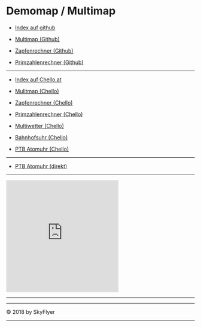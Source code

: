 # Demomap / Multimap

- [Index auf github](./myindex.html)

- [Multimap (Github)](./multimap)

- [Zapfenrechner (Github)](./zapfen/)

- [Primzahlenrechner (Github)](./primenumber/)

---

- [Index auf Chello.at](http://members.chello.at/aschweitzer/index.html)

- [Mulitmap (Chello)](http://members.chello.at/~aschweitzer/multimap)

- [Zapfenrechner (Chello)](http://members.chello.at/~aschweitzer/zapfen/)

- [Primzahlenrechner (Chello)](http://members.chello.at/~aschweitzer/primenumber/)

- [Multiwetter (Chello)](http://members.chello.at/~aschweitzer/multiweather/)

- [Bahnhofsuhr (Chello)](http://members.chello.at/~aschweitzer/bahnhofsuhr/)

- [PTB Atomuhr (Chello)](http://members.chello.at/~aschweitzer/atomuhr/)

---

- [PTB Atomuhr (direkt)](https://uhr.ptb.de/)

---
<iframe src="https://freesecure.timeanddate.com/clock/i6fu7f2q/n259/szw300/szh300/hoc000/hbw2/cf100/hnccff/fdi76/mqc000/mql10/mqw4/mqd98/mhc000/mhl10/mhw4/mhd98/mmc000/mml10/mmw1/mmd98/hwm1/hss1" frameborder="0" width="300" height="300"></iframe>

---

<script>
var nVer = navigator.appVersion;
var nAgt = navigator.userAgent;
var browserName  = navigator.appName;
var fullVersion  = ''+parseFloat(navigator.appVersion); 
var majorVersion = parseInt(navigator.appVersion,10);
var nameOffset,verOffset,ix;

// In Opera, the true version is after "Opera" or after "Version"
if ((verOffset=nAgt.indexOf("Opera"))!=-1) {
 browserName = "Opera";
 fullVersion = nAgt.substring(verOffset+6);
 if ((verOffset=nAgt.indexOf("Version"))!=-1) 
   fullVersion = nAgt.substring(verOffset+8);
}
// In MSIE, the true version is after "MSIE" in userAgent
else if ((verOffset=nAgt.indexOf("MSIE"))!=-1) {
 browserName = "Microsoft Internet Explorer";
 fullVersion = nAgt.substring(verOffset+5);
}
// In Chrome, the true version is after "Chrome" 
else if ((verOffset=nAgt.indexOf("Chrome"))!=-1) {
 browserName = "Chrome";
 fullVersion = nAgt.substring(verOffset+7);
}
// In Safari, the true version is after "Safari" or after "Version" 
else if ((verOffset=nAgt.indexOf("Safari"))!=-1) {
 browserName = "Safari";
 fullVersion = nAgt.substring(verOffset+7);
 if ((verOffset=nAgt.indexOf("Version"))!=-1) 
   fullVersion = nAgt.substring(verOffset+8);
}
// In Firefox, the true version is after "Firefox" 
else if ((verOffset=nAgt.indexOf("Firefox"))!=-1) {
 browserName = "Firefox";
 fullVersion = nAgt.substring(verOffset+8);
}
// In most other browsers, "name/version" is at the end of userAgent 
else if ( (nameOffset=nAgt.lastIndexOf(' ')+1) < 
          (verOffset=nAgt.lastIndexOf('/')) ) 
{
 browserName = nAgt.substring(nameOffset,verOffset);
 fullVersion = nAgt.substring(verOffset+1);
 if (browserName.toLowerCase()==browserName.toUpperCase()) {
  browserName = navigator.appName;
 }
}
// trim the fullVersion string at semicolon/space if present
if ((ix=fullVersion.indexOf(";"))!=-1)
   fullVersion=fullVersion.substring(0,ix);
if ((ix=fullVersion.indexOf(" "))!=-1)
   fullVersion=fullVersion.substring(0,ix);

majorVersion = parseInt(''+fullVersion,10);
if (isNaN(majorVersion)) {
 fullVersion  = ''+parseFloat(navigator.appVersion); 
 majorVersion = parseInt(navigator.appVersion,10);
}

document.write(''
 +'Browser name  = '+browserName+'<br>'
 +'Full version  = '+fullVersion+'<br>'
 +'Major version = '+majorVersion+'<br>'
 +'navigator.appName = '+navigator.appName+'<br>'
 +'navigator.userAgent = '+navigator.userAgent+'<br>'
 +'navigator.platform = '+navigator.platform+'<br>'
 +'navigator.oscpu = '+navigator.oscpu+'<br>'
 +'navigator.appVersion = '+navigator.appVersion+'<br>'
 
)
</script>

---

&copy; 2018 by SkyFlyer

---
